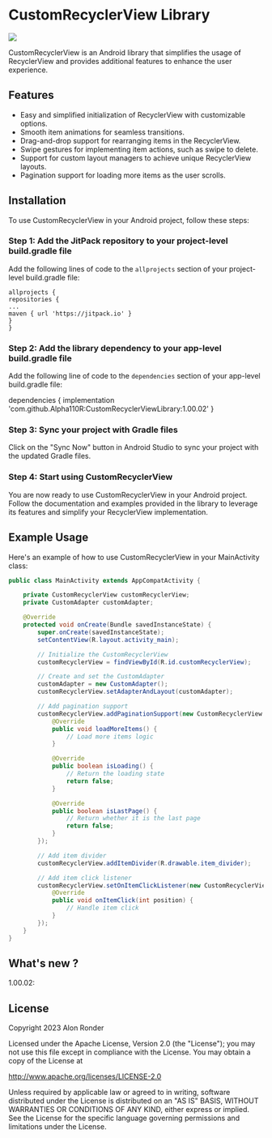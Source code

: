 # CustomRecyclerView Library

[![](https://jitpack.io/v/Alpha110R/CustomRecyclerViewLibrary.svg)](https://jitpack.io/#Alpha110R/CustomRecyclerViewLibrary)

CustomRecyclerView is an Android library that simplifies the usage of RecyclerView and provides additional features to enhance the user experience.

## Features

- Easy and simplified initialization of RecyclerView with customizable options.
- Smooth item animations for seamless transitions.
- Drag-and-drop support for rearranging items in the RecyclerView.
- Swipe gestures for implementing item actions, such as swipe to delete.
- Support for custom layout managers to achieve unique RecyclerView layouts.
- Pagination support for loading more items as the user scrolls.

## Installation

To use CustomRecyclerView in your Android project, follow these steps:

### Step 1: Add the JitPack repository to your project-level build.gradle file

Add the following lines of code to the `allprojects` section of your project-level build.gradle file:

```
allprojects {
repositories {
...
maven { url 'https://jitpack.io' }
}
}
```

### Step 2: Add the library dependency to your app-level build.gradle file

Add the following line of code to the `dependencies` section of your app-level build.gradle file:

dependencies {
implementation 'com.github.Alpha110R:CustomRecyclerViewLibrary:1.00.02'
}

### Step 3: Sync your project with Gradle files

Click on the "Sync Now" button in Android Studio to sync your project with the updated Gradle files.

### Step 4: Start using CustomRecyclerView

You are now ready to use CustomRecyclerView in your Android project. Follow the documentation and examples provided in the library to leverage its features and simplify your RecyclerView implementation.

## Example Usage

Here's an example of how to use CustomRecyclerView in your MainActivity class:

```java
public class MainActivity extends AppCompatActivity {

    private CustomRecyclerView customRecyclerView;
    private CustomAdapter customAdapter;

    @Override
    protected void onCreate(Bundle savedInstanceState) {
        super.onCreate(savedInstanceState);
        setContentView(R.layout.activity_main);

        // Initialize the CustomRecyclerView
        customRecyclerView = findViewById(R.id.customRecyclerView);

        // Create and set the CustomAdapter
        customAdapter = new CustomAdapter();
        customRecyclerView.setAdapterAndLayout(customAdapter);

        // Add pagination support
        customRecyclerView.addPaginationSupport(new CustomRecyclerView.PaginationListener() {
            @Override
            public void loadMoreItems() {
                // Load more items logic
            }

            @Override
            public boolean isLoading() {
                // Return the loading state
                return false;
            }

            @Override
            public boolean isLastPage() {
                // Return whether it is the last page
                return false;
            }
        });

        // Add item divider
        customRecyclerView.addItemDivider(R.drawable.item_divider);

        // Add item click listener
        customRecyclerView.setOnItemClickListener(new CustomRecyclerView.OnItemClickListener() {
            @Override
            public void onItemClick(int position) {
                // Handle item click
            }
        });
    }
}
```
## What's new ?

1.00.02:

## License

Copyright 2023 Alon Ronder

Licensed under the Apache License, Version 2.0 (the "License");
you may not use this file except in compliance with the License.
You may obtain a copy of the License at

   http://www.apache.org/licenses/LICENSE-2.0

Unless required by applicable law or agreed to in writing, software
distributed under the License is distributed on an "AS IS" BASIS,
WITHOUT WARRANTIES OR CONDITIONS OF ANY KIND, either express or implied.
See the License for the specific language governing permissions and
limitations under the License.
